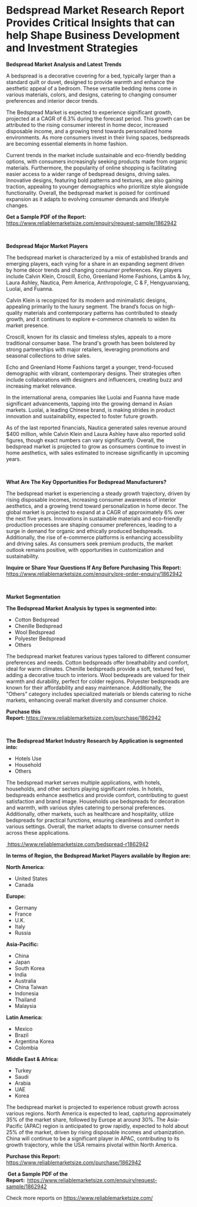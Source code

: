 <p><h1>Bedspread Market Research Report Provides Critical Insights that can help Shape Business Development and Investment Strategies</h1></p><p><strong>Bedspread Market Analysis and Latest Trends</strong></p>
<p><p>A bedspread is a decorative covering for a bed, typically larger than a standard quilt or duvet, designed to provide warmth and enhance the aesthetic appeal of a bedroom. These versatile bedding items come in various materials, colors, and designs, catering to changing consumer preferences and interior decor trends.</p><p>The Bedspread Market is expected to experience significant growth, projected at a CAGR of 6.3% during the forecast period. This growth can be attributed to the rising consumer interest in home decor, increased disposable income, and a growing trend towards personalized home environments. As more consumers invest in their living spaces, bedspreads are becoming essential elements in home fashion.</p><p>Current trends in the market include sustainable and eco-friendly bedding options, with consumers increasingly seeking products made from organic materials. Furthermore, the popularity of online shopping is facilitating easier access to a wider range of bedspread designs, driving sales. Innovative designs, featuring bold patterns and textures, are also gaining traction, appealing to younger demographics who prioritize style alongside functionality. Overall, the bedspread market is poised for continued expansion as it adapts to evolving consumer demands and lifestyle changes.</p></p>
<p><strong>Get a Sample PDF of the Report:&nbsp;</strong> <a href="https://www.reliablemarketsize.com/enquiry/request-sample/1862942?utm_campaign=1998&utm_medium=2&utm_source=Github&utm_content=ia&utm_term=07022025&utm_id=bedspread">https://www.reliablemarketsize.com/enquiry/request-sample/1862942</a></p>
<p>&nbsp;</p>
<p><strong>Bedspread Major Market Players</strong></p>
<p><p>The bedspread market is characterized by a mix of established brands and emerging players, each vying for a share in an expanding segment driven by home décor trends and changing consumer preferences. Key players include Calvin Klein, Croscill, Echo, Greenland Home Fashions, Lambs & Ivy, Laura Ashley, Nautica, Pem America, Anthropologie, C & F, Hengyuanxiang, Luolai, and Fuanna. </p><p>Calvin Klein is recognized for its modern and minimalistic designs, appealing primarily to the luxury segment. The brand’s focus on high-quality materials and contemporary patterns has contributed to steady growth, and it continues to explore e-commerce channels to widen its market presence.</p><p>Croscill, known for its classic and timeless styles, appeals to a more traditional consumer base. The brand's growth has been bolstered by strong partnerships with major retailers, leveraging promotions and seasonal collections to drive sales.</p><p>Echo and Greenland Home Fashions target a younger, trend-focused demographic with vibrant, contemporary designs. Their strategies often include collaborations with designers and influencers, creating buzz and increasing market relevance.</p><p>In the international arena, companies like Luolai and Fuanna have made significant advancements, tapping into the growing demand in Asian markets. Luolai, a leading Chinese brand, is making strides in product innovation and sustainability, expected to foster future growth.</p><p>As of the last reported financials, Nautica generated sales revenue around $400 million, while Calvin Klein and Laura Ashley have also reported solid figures, though exact numbers can vary significantly. Overall, the bedspread market is projected to grow as consumers continue to invest in home aesthetics, with sales estimated to increase significantly in upcoming years.</p></p>
<p>&nbsp;</p>
<p><strong>What Are The Key Opportunities For Bedspread Manufacturers?</strong></p>
<p><p>The bedspread market is experiencing a steady growth trajectory, driven by rising disposable incomes, increasing consumer awareness of interior aesthetics, and a growing trend toward personalization in home decor. The global market is projected to expand at a CAGR of approximately 6% over the next five years. Innovations in sustainable materials and eco-friendly production processes are shaping consumer preferences, leading to a surge in demand for organic and ethically produced bedspreads. Additionally, the rise of e-commerce platforms is enhancing accessibility and driving sales. As consumers seek premium products, the market outlook remains positive, with opportunities in customization and sustainability.</p></p>
<p><strong>Inquire or Share Your Questions If Any Before Purchasing This Report:</strong> <a href="https://www.reliablemarketsize.com/enquiry/pre-order-enquiry/1862942?utm_campaign=1998&utm_medium=2&utm_source=Github&utm_content=ia&utm_term=07022025&utm_id=bedspread">https://www.reliablemarketsize.com/enquiry/pre-order-enquiry/1862942</a></p>
<p>&nbsp;</p>
<p><strong>Market Segmentation</strong></p>
<p><strong>The Bedspread Market Analysis by types is segmented into:</strong></p>
<p><ul><li>Cotton Bedspread</li><li>Chenille Bedspread</li><li>Wool Bedspread</li><li>Polyester Bedspread</li><li>Others</li></ul></p>
<p><p>The bedspread market features various types tailored to different consumer preferences and needs. Cotton bedspreads offer breathability and comfort, ideal for warm climates. Chenille bedspreads provide a soft, textured feel, adding a decorative touch to interiors. Wool bedspreads are valued for their warmth and durability, perfect for colder regions. Polyester bedspreads are known for their affordability and easy maintenance. Additionally, the "Others" category includes specialized materials or blends catering to niche markets, enhancing overall market diversity and consumer choice.</p></p>
<p><strong>Purchase this Report:&nbsp;</strong><a href="https://www.reliablemarketsize.com/purchase/1862942?utm_campaign=1998&utm_medium=2&utm_source=Github&utm_content=ia&utm_term=07022025&utm_id=bedspread">https://www.reliablemarketsize.com/purchase/1862942</a></p>
<p>&nbsp;</p>
<p><strong>The Bedspread Market Industry Research by Application is segmented into:</strong></p>
<p><ul><li>Hotels Use</li><li>Household</li><li>Others</li></ul></p>
<p><p>The bedspread market serves multiple applications, with hotels, households, and other sectors playing significant roles. In hotels, bedspreads enhance aesthetics and provide comfort, contributing to guest satisfaction and brand image. Households use bedspreads for decoration and warmth, with various styles catering to personal preferences. Additionally, other markets, such as healthcare and hospitality, utilize bedspreads for practical functions, ensuring cleanliness and comfort in various settings. Overall, the market adapts to diverse consumer needs across these applications.</p></p>
<p><a href="https://www.reliablemarketsize.com/bedspread-r1862942?utm_campaign=1998&utm_medium=2&utm_source=Github&utm_content=ia&utm_term=07022025&utm_id=bedspread">&nbsp;https://www.reliablemarketsize.com/bedspread-r1862942</a></p>
<p><strong>In terms of Region, the Bedspread Market Players available by Region are:</strong></p>
<p>
    <p> <strong> North America: </strong>
        <ul>
            <li>United States</li>
            <li>Canada</li>
        </ul>
        </p> 
    <p> <strong> Europe: </strong>
        <ul>
            <li>Germany</li>
            <li>France</li>
            <li>U.K.</li>
            <li>Italy</li>
            <li>Russia</li>
        </ul>
        </p> 
    <p> <strong> Asia-Pacific: </strong>
        <ul>
            <li>China</li>
            <li>Japan</li>
            <li>South Korea</li>
            <li>India</li>
            <li>Australia</li>
            <li>China Taiwan</li>
            <li>Indonesia</li>
            <li>Thailand</li>
            <li>Malaysia</li>
        </ul>
        </p> 
    <p> <strong> Latin America: </strong>
        <ul>
            <li>Mexico</li>
            <li>Brazil</li>
            <li>Argentina Korea</li>
            <li>Colombia</li>
        </ul>
        </p> 
    <p> <strong> Middle East & Africa: </strong>
        <ul>
            <li>Turkey</li>
            <li>Saudi</li>
            <li>Arabia</li>
            <li>UAE</li>
            <li>Korea</li>
        </ul>
    </p>
    </p>
<p><p>The bedspread market is projected to experience robust growth across various regions. North America is expected to lead, capturing approximately 35% of the market share, followed by Europe at around 30%. The Asia-Pacific (APAC) region is anticipated to grow rapidly, expected to hold about 25% of the market, driven by rising disposable incomes and urbanization. China will continue to be a significant player in APAC, contributing to its growth trajectory, while the USA remains pivotal within North America.</p></p>
<p><strong>Purchase this Report: </strong><a href="https://www.reliablemarketsize.com/purchase/1862942?utm_campaign=1998&utm_medium=2&utm_source=Github&utm_content=ia&utm_term=07022025&utm_id=bedspread">https://www.reliablemarketsize.com/purchase/1862942</a></p>
<p>&nbsp;<strong>Get a Sample PDF of the Report:&nbsp;&nbsp;</strong><a href="https://www.reliablemarketsize.com/enquiry/request-sample/1862942?utm_campaign=1998&utm_medium=2&utm_source=Github&utm_content=ia&utm_term=07022025&utm_id=bedspread">https://www.reliablemarketsize.com/enquiry/request-sample/1862942</a></p>
<p><strong></strong></p>
<p>Check more reports on <a href="https://www.reliablemarketsize.com/?utm_campaign=1998&utm_medium=2&utm_source=Github&utm_content=ia&utm_term=07022025&utm_id=bedspread">https://www.reliablemarketsize.com/</a></p>